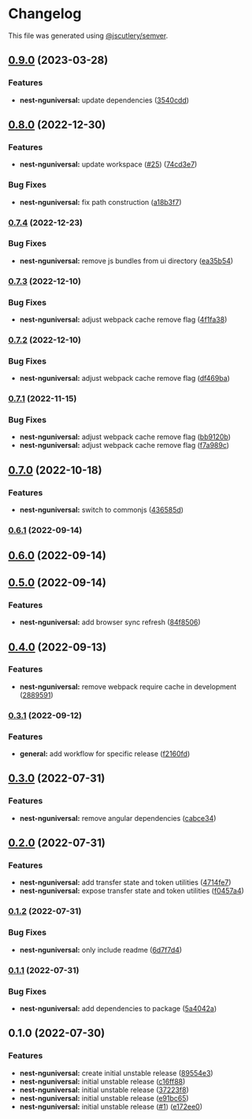 # Changelog

This file was generated using [@jscutlery/semver](https://github.com/jscutlery/semver).

## [0.9.0](https://github.com/nxarch/nest-nguniversal/compare/nest-nguniversal@0.8.0...nest-nguniversal@0.9.0) (2023-03-28)


### Features

* **nest-nguniversal:** update dependencies ([3540cdd](https://github.com/nxarch/nest-nguniversal/commit/3540cdda6c4f313dcef1efa08bad74ebd110f03f))

## [0.8.0](https://github.com/nxarch/nest-nguniversal/compare/nest-nguniversal@0.7.4...nest-nguniversal@0.8.0) (2022-12-30)


### Features

* **nest-nguniversal:** update workspace ([#25](https://github.com/nxarch/nest-nguniversal/issues/25)) ([74cd3e7](https://github.com/nxarch/nest-nguniversal/commit/74cd3e73f7707f6921fa927da71541934bdfa470))


### Bug Fixes

* **nest-nguniversal:** fix path construction ([a18b3f7](https://github.com/nxarch/nest-nguniversal/commit/a18b3f7fffd67f12f745281f65559be66a02597b))

### [0.7.4](https://github.com/nxarch/nest-nguniversal/compare/nest-nguniversal@0.7.3...nest-nguniversal@0.7.4) (2022-12-23)


### Bug Fixes

* **nest-nguniversal:** remove js bundles from ui directory ([ea35b54](https://github.com/nxarch/nest-nguniversal/commit/ea35b549fc51b368fb8e1c60fc475bdc2806378f))

### [0.7.3](https://github.com/nxarch/nest-nguniversal/compare/nest-nguniversal@0.7.2...nest-nguniversal@0.7.3) (2022-12-10)


### Bug Fixes

* **nest-nguniversal:** adjust webpack cache remove flag ([4f1fa38](https://github.com/nxarch/nest-nguniversal/commit/4f1fa38787534238cf04848a058625e3056d0952))

### [0.7.2](https://github.com/nxarch/nest-nguniversal/compare/nest-nguniversal@0.7.1...nest-nguniversal@0.7.2) (2022-12-10)


### Bug Fixes

* **nest-nguniversal:** adjust webpack cache remove flag ([df469ba](https://github.com/nxarch/nest-nguniversal/commit/df469ba9b5a97e8b843880f0ea18e59c08783cb4))

### [0.7.1](https://github.com/nxarch/nest-nguniversal/compare/nest-nguniversal@0.7.0...nest-nguniversal@0.7.1) (2022-11-15)


### Bug Fixes

* **nest-nguniversal:** adjust webpack cache remove flag ([bb9120b](https://github.com/nxarch/nest-nguniversal/commit/bb9120bbf4e4043167f03f8a332ca4373ffe315a))
* **nest-nguniversal:** adjust webpack cache remove flag ([f7a989c](https://github.com/nxarch/nest-nguniversal/commit/f7a989c582840271b76fa5fffcac78803776c0f5))

## [0.7.0](https://github.com/nxarch/nest-nguniversal/compare/nest-nguniversal@0.6.1...nest-nguniversal@0.7.0) (2022-10-18)


### Features

* **nest-nguniversal:** switch to commonjs ([436585d](https://github.com/nxarch/nest-nguniversal/commit/436585db98ac3f952cf7402ec117f2b11905e1b3))

### [0.6.1](https://github.com/nxarch/nest-nguniversal/compare/nest-nguniversal@0.6.0...nest-nguniversal@0.6.1) (2022-09-14)

## [0.6.0](https://github.com/nxarch/nest-nguniversal/compare/nest-nguniversal@0.5.0...nest-nguniversal@0.6.0) (2022-09-14)

## [0.5.0](https://github.com/nxarch/nest-nguniversal/compare/nest-nguniversal@0.4.0...nest-nguniversal@0.5.0) (2022-09-14)


### Features

* **nest-nguniversal:** add browser sync refresh ([84f8506](https://github.com/nxarch/nest-nguniversal/commit/84f850641225ffe5a94b9d6bc8c71073b00976d9))

## [0.4.0](https://github.com/nxarch/nest-nguniversal/compare/nest-nguniversal@0.3.1...nest-nguniversal@0.4.0) (2022-09-13)


### Features

* **nest-nguniversal:** remove webpack require cache in development ([2889591](https://github.com/nxarch/nest-nguniversal/commit/2889591afdcb71fec0e76f0f60e4b88a22976a55))

### [0.3.1](https://github.com/nxarch/nest-nguniversal/compare/nest-nguniversal@0.3.0...nest-nguniversal@0.3.1) (2022-09-12)


### Features

* **general:** add workflow for specific release ([f2160fd](https://github.com/nxarch/nest-nguniversal/commit/f2160fd776e724348056c9db71237a818ed3fd42))

## [0.3.0](https://github.com/nxarch/nest-nguniversal/compare/nest-nguniversal@0.2.0...nest-nguniversal@0.3.0) (2022-07-31)


### Features

* **nest-nguniversal:** remove angular dependencies ([cabce34](https://github.com/nxarch/nest-nguniversal/commit/cabce340fdd2fed4dae91af3522203ad220a249a))

## [0.2.0](https://github.com/nxarch/nest-nguniversal/compare/nest-nguniversal@0.1.2...nest-nguniversal@0.2.0) (2022-07-31)


### Features

* **nest-nguniversal:** add transfer state and token utilities ([4714fe7](https://github.com/nxarch/nest-nguniversal/commit/4714fe72df41f24f7b0f9c8062a36873399560e4))
* **nest-nguniversal:** expose transfer state and token utilities ([f0457a4](https://github.com/nxarch/nest-nguniversal/commit/f0457a48519808f92cbc033ab543974ab9bf445a))

### [0.1.2](https://github.com/nxarch/nest-nguniversal/compare/nest-nguniversal@0.1.1...nest-nguniversal@0.1.2) (2022-07-31)


### Bug Fixes

* **nest-nguniversal:** only include readme ([6d7f7d4](https://github.com/nxarch/nest-nguniversal/commit/6d7f7d4a5312f8bfe38303f9e3aaf18d89e96383))

### [0.1.1](https://github.com/nxarch/nest-nguniversal/compare/nest-nguniversal@0.1.0...nest-nguniversal@0.1.1) (2022-07-31)


### Bug Fixes

* **nest-nguniversal:** add dependencies to package ([5a4042a](https://github.com/nxarch/nest-nguniversal/commit/5a4042a4066b71a37172f088408ab123d28c5da3))

## 0.1.0 (2022-07-30)


### Features

* **nest-nguniversal:** create initial unstable release ([89554e3](https://github.com/nxarch/nest-nguniversal/commit/89554e38f868dc68d437205bfd50329de332a423))
* **nest-nguniversal:** initial unstable release ([c16ff88](https://github.com/nxarch/nest-nguniversal/commit/c16ff88a8e2924bf42b51acd0873e023116d9b1c))
* **nest-nguniversal:** initial unstable release ([37223f8](https://github.com/nxarch/nest-nguniversal/commit/37223f87aba9bfd37582c848c68eb0a95f5d53b8))
* **nest-nguniversal:** initial unstable release ([e91bc65](https://github.com/nxarch/nest-nguniversal/commit/e91bc65470e5728700813d8121ef3e0c1807ceb9))
* **nest-nguniversal:** initial unstable release ([#1](https://github.com/nxarch/nest-nguniversal/issues/1)) ([e172ee0](https://github.com/nxarch/nest-nguniversal/commit/e172ee04d1e0a5d510a221fafc0778dda6e93d4c))

